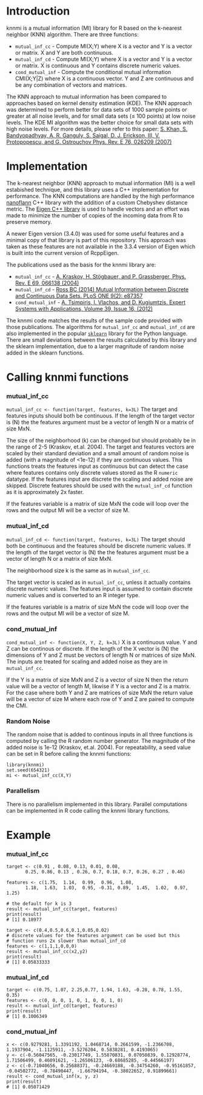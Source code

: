 # Introduction

knnmi is a mutual information (MI) library for R based on the k-nearest neighbor (KNN) algorithm. There are three functions:
* `mutual_inf_cc` - Compute MI(X;Y) where X is a vector and Y is a vector or matrix. X and Y are both continuous.
* `mutual_inf_cd`  - Compute MI(X;Y) where X is a vector and Y is a vector or matrix. X is continuous and Y contains discrete numeric values.
* `cond_mutual_inf` - Compute the conditional mutual information CMI(X;Y|Z) where X is a continuous vector. Y and Z are continuous and be any combination of vectors and matrices.

The KNN approach to mutual information has been compared to approaches based on kernel density estimation (KDE). The KNN approach was determined to perform better for data sets of 1000 sample points or greater at all noise levels, and for small data sets (≤ 100 points) at low noise levels. The KDE MI algorithm was the better choice for small data sets with high noise levels. For more details, please refer to this paper: [S. Khan, S. Bandyopadhyay, A. R. Ganguly, S. Saigal, D. J. Erickson, III, V. Protopopescu, and G. Ostrouchov
Phys. Rev. E 76, 026209 (2007)](https://link.aps.org/doi/10.1103/PhysRevE.76.026209)



# Implementation
The k-nearest neighbor (KNN) approach to mutual information (MI) is a well estabished technique, and this library uses a C++ implementation for performance. The KNN computations are handled by the high performance [nanoflann](https://github.com/jlblancoc/nanoflann) C++ library with the addition of a custom Chebyshev distance metric. The [Eigen C++ library](https://eigen.tuxfamily.org) is used to handle vectors and an effort was made to minimize the number of copies of the incoming data from R to preserve memory. 

A newer Eigen version (3.4.0) was used for some useful features and a minimal copy of that library is part of this repository. This approach was taken as these features are not available in the 3.3.4 version of Eigen which is built into the current version of RcppEigen. 

The publications used as the basis for the knnmi library are:
* `mutual_inf_cc` - [A. Kraskov, H. Stögbauer, and P. Grassberger, Phys. Rev. E 69, 066138 (2004)](https://doi.org/10.1103/PhysRevE.69.066138)
* `mutual_inf_cd` - [Ross BC (2014) Mutual Information between Discrete and Continuous Data Sets. PLoS ONE 9(2): e87357](https://doi.org/10.1371/journal.pone.0087357)
* `cond_mutual_inf` - [A. Tsimpiris, I. Vlachos, and D. Kugiumtzis. Expert Systems with Applications, Volume 39, Issue 16, (2012)](https://doi.org/10.1016/j.eswa.2012.05.014)

The knnmi code matches the results of the sample code provided with those publications. The algorithms for `mutual_inf_cc` and `mutual_inf_cd` are also implemented in the popular [`sklearn`](https://scikit-learn.org/) library for the Python language. There are small deviations between the results calculated by this library and the sklearn implementation, due to a larger magnitude of random noise added in the sklearn functions.  

# Calling knnmi functions 
### mutual_inf_cc

`mutual_inf_cc <- function(target, features, k=3L)` The target and features inputs should both be continuous. If the length of the target vector is (N) the the features argument must be a vector of length N or a matrix of size MxN. 

The size of the neighborhood (k) can be changed but should probably be in the range of 2-5 (Kraskov, et.al. 2004). The target and features vectors are scaled by their standard deviation and a small amount of random noise is added (with a magnitude of <1e-12) if they are continuous values. This functions treats the features input as continuous but can detect the case where features contains only discrete values stored as the R `numeric` datatype. If the features input are discrete the scaling and added noise are skipped. Discrete features should be used with the `mutual_inf_cd` function as it is approximately 2x faster. 

If the features variable is a matrix of size MxN the code will loop over the rows and the output MI will be a vector of size M.

### mutual_inf_cd
`mutual_inf_cd <- function(target, features, k=3L)` The target should both be continuous and the features should be discrete numeric values. If the length of the target vector is (N) the the features argument must be a vector of length N or a matrix of size MxN. 

The neighborhood size k is the same as in `mutual_inf_cc`. 

The target vector is scaled as in `mutual_inf_cc`, unless it actually contains discrete numeric values. The features input is assumed to contain discrete numeric values and is converted to an R integer type. 

If the features variable is a matrix of size MxN the code will loop over the rows and the output MI will be a vector of size M.

### cond_mutual_inf
`cond_mutual_inf <- function(X, Y, Z, k=3L)` X is a continuous value. Y and Z can be continous or discrete. If the length of the X vector is (N) the dimensions of Y and Z must be vectors of length N or matrices of size MxN. The inputs are treated for scaling and added noise as they are in `mutual_inf_cc`. 

If the Y is a matrix of size MxN and Z is a vector of size N then the return value will be a vector of length M, likwise if Y is a vector and Z is a matrix. For the case where both Y and Z are matrices of size MxN the return value will be a vector of size M where each row of Y and Z are paired to compute the CMI. 

### Random Noise

The random noise that is added to continous inputs in all three functions is computed by calling the R random number generator. The magnitude of the added noise is 1e-12 (Kraskov, et.al. 2004). For repeatability, a seed value can be set in R before calling the knnmi functions:
```
library(knnmi)
set.seed(654321)
mi <- mutual_inf_cc(X,Y)
```


### Parallelism

There is no parallelism implemented in this library. Parallel computations can be implemented in R code calling the knnmi library functions. 

# Example

### mutual_inf_cc
```
target <- c(0.91 , 0.08, 0.13, 0.01, 0.08,
       0.25, 0.86, 0.13 , 0.26, 0.7, 0.18, 0.7, 0.26, 0.27 , 0.46)

features <- c(1.75,  1.14,  0.99,  0.96,  1.08,
       1.18,  1.63,  1.03,  0.95, -0.31, 0.89,  1.45,  1.02,  0.97,  1.25)       

# the default for k is 3
result <- mutual_inf_cc(target, features)
print(result)
# [1] 0.18977
```


```
target <- c(0.4,0.5,0.6,0.1,0.05,0.02)
# discrete values for the features argument can be used but this 
# function runs 2x slower than mutual_inf_cd 
features <- c(1,1,1,0,0,0)
result <- mutual_inf_cc(x2,y2)
print(result)
# [1] 0.05833333
```

### mutual_inf_cd

```
target <- c(0.75, 1.07, 2.25,0.77, 1.94, 1.63, -0.28, 0.78, 1.55, 0.35)
features <- c(0, 0, 0, 1, 0, 1, 0, 0, 1, 0)
result <- mutual_inf_cd(target, features)
print(result)
# [1] 0.1006349
```

### cond_mutual_inf

```
x <- c(0.9279281, 1.3391192, 1.0468714, 0.2661599, -1.2366708, 1.1937904, -1.1125911, -3.5276204, 0.5838281, 0.4193065)
y <- c(-0.56047565, -0.23017749, 1.55870831, 0.07050839, 0.12928774, 1.71506499, 0.46091621, -1.26506123, -0.68685285, -0.44566197)
z <- c(-0.71040656, 0.25688371, -0.24669188, -0.34754260, -0.95161857, -0.04502772, -0.78490447, -1.66794194, -0.38022652, 0.91899661)
result <- cond_mutual_inf(x, y, z)
print(result)
# [1] 0.05071429
```

